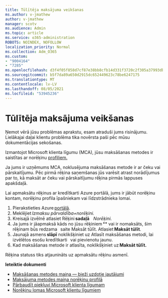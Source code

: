 ```yaml
---
title: Tūlītēja maksājuma veikšanas
ms.author: v-jmathew
author: v-jmathew
manager: scotv
ms.audience: Admin
ms.topic: article
ms.service: o365-administration
ROBOTS: NOINDEX, NOFOLLOW
localization_priority: Normal
ms.collection: Adm_O365
ms.custom:
- "9004164"
- "7285"
ms.openlocfilehash: d3f4f05f858d7cf87e38bb8cfb14d331f3720c2f305a37993db82280e3dc0816
ms.sourcegitcommit: b5f7da89a650d2915dc652449623c78be6247175
ms.translationtype: MT
ms.contentlocale: lv-LV
ms.lasthandoff: 08/05/2021
ms.locfileid: "53945236"
---
```

# <a name="make-an-immediate-payment"></a>Tūlītēja maksājuma veikšanas

Ņemot vērā jūsu problēmas aprakstu, esam atraduši jums risinājumu. Lielākajai daļai klientu problēma tika novērsta paši pēc mūsu dokumentācijas sekošanas.

Izmantojot Microsoft klienta līgumu (MCA), jūsu maksāšanas metodes ir saistītas ar norēķinu [profiliem.](https://docs.microsoft.com/azure/billing/billing-how-to-change-credit-card?WT.mc_id=Portal-Microsoft_Azure_Support#change-payment-method-for-a-billing-profile)

Ja jums ir uzņēmums MCA, noklusējuma maksāšanas metode ir ar čeku vai pārskaitījumu. Pēc pirmā rēķina saņemšanas jūs varēsit atrast norādījumus par to, kā maksāt ar čeku vai pārskaitījumu rēķina pirmās lappuses apakšdaļā.

Lai apmaksātu rēķinus ar kredītkarti Azure portālā, jums ir jābūt norēķinu kontam, norēķinu profila īpašniekam vai līdzstrādnieka lomai.

1. Pierakstieties Azure [portālā](https://portal.azure.com/).
2. Meklējiet *Izmaksu pārvaldība+norēķini.*
3. Kreisajā izvēlnē atlasiet Rēķini **sadaļā**    *Norēķini.*
4. Ja jums ir jāapmaksā kāds no jūsu rēķiniem ** vai ir nomaksāts, šim rēķinam būs redzama   saite Maksāt tūlīt. Atlasiet **Maksāt tūlīt**.
5. Jaunajā asmens **slāpī** noklikšķiniet uz Atlasīt maksāšanas metodi, lai izvēlētos esošu kredītkarti   vai pievienotu jaunu.
6. Kad maksāšanas metode ir atlasīta, noklikšķiniet uz **Maksāt tūlīt.**

Rēķina statuss tiks atjaunināts uz apmaksātu rēķinu asmenī.

**Ieteiktie dokumenti**

- [Maksāšanas metodes maiņa — bieži uzdotie jautājumi](https://docs.microsoft.com/azure/billing/billing-how-to-change-credit-card?WT.mc_id=Portal-Microsoft_Azure_Support#frequently-asked-questions)
- [Maksājuma metodes maiņa norēķinu profilā](https://docs.microsoft.com/azure/cost-management-billing/manage/change-credit-card?WT.mc_id=Portal-Microsoft_Azure_Support#manage-credit-cards-for-a-microsoft-customer-agreement)
- [Pārbaudīt piekļuvi Microsoft klienta līgumam](https://docs.microsoft.com/azure/cost-management-billing/manage/change-credit-card?WT.mc_id=Portal-Microsoft_Azure_Support%22%20%5Cl%20%22manage-credit-cards-for-a-microsoft-customer-agreement%22%20%5Ct%20%22_blank#check-the-type-of-your-account)
- [Norēķinu lomas Microsoft klientu līgumiem](https://docs.microsoft.com/azure/cost-management-billing/manage/understand-mca-roles)
